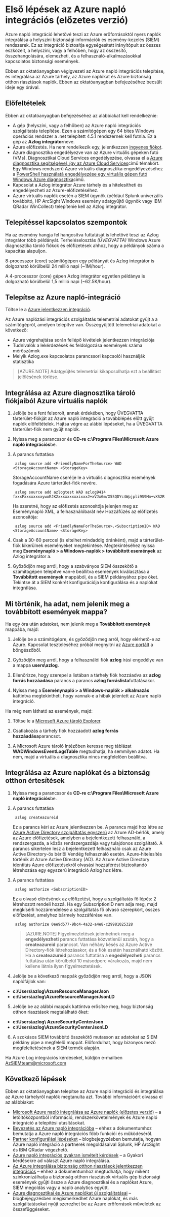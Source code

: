 <properties
   pageTitle="Első lépések az Azure napló integrációs |} Microsoft Azure"
   description="Megtudhatja, hogy miként telepítse az Azure napló integrációs szolgáltatást, és integrálása az Azure tárhely, az Azure naplókat és Azure biztonság otthon riasztások naplók."
   services="security"
   documentationCenter="na"
   authors="TomShinder"
   manager="MBaldwin"
   editor="TerryLanfear"/>

<tags
   ms.service="security"
   ms.devlang="na"
   ms.topic="article"
   ms.tgt_pltfrm="na"
   ms.workload="na"
   ms.date="08/24/2016"
   ms.author="TomSh"/>

# <a name="get-started-with-azure-log-integration-preview"></a>Első lépések az Azure napló integrációs (előzetes verzió)

Azure napló integráció lehetővé teszi az Azure erőforrásoktól nyers naplók integrálása a helyszíni biztonsági információk és esemény-kezelés (SIEM) rendszerek. Ez az integráció biztosítja egységesített irányítópult az összes eszközeit, a helyszíni, vagy a felhőben, hogy az összesítő, összehangolására, elemezheti, és a felhasználó-alkalmazásokkal kapcsolatos biztonsági események.

Ebben az oktatóanyagban végigvezeti az Azure napló integrációs telepítése, és integrálása az Azure tárhely, az Azure naplókat és Azure biztonság otthon riasztások naplók. Ebben az oktatóanyagban befejezéséhez becsült ideje egy órával.

## <a name="prerequisites"></a>Előfeltételek

Ebben az oktatóanyagban befejezéséhez az alábbiakat kell rendelkeznie:

- A gép (helyszíni, vagy a felhőben) az Azure napló integrációs szolgáltatás telepítése. Ezen a számítógépen egy 64 bites Windows operációs rendszer a .net telepített 4.5.1 rendszernek kell futnia. Ez a gép az **Azlog integrátor**neve.
- Azure előfizetés. Ha nem rendelkezik egy, jelentkezzen [ingyenes fiókot](https://azure.microsoft.com/free/).
- Azure diagnosztika engedélyezve van az Azure virtuális gépeken futó (VMs). Diagnosztikai Cloud Services engedélyezése, olvassa el a [Azure diagnosztika segítségével, így az Azure Cloud Services](../cloud-services/cloud-services-dotnet-diagnostics.md)című témakört. Egy Windows rendszerű Azure virtuális diagnosztika engedélyezéséhez a [PowerShell használatá engedélyezése egy virtuális gépen futó Windows Azure diagnosztika](../virtual-machines/virtual-machines-windows-ps-extensions-diagnostics.md)című.
- Kapcsolat a Azlog integrátor Azure tárhely és a hitelesítheti és engedélyezheti az Azure-előfizetéséhez.
- Azure virtuális naplók esetén a SIEM ügynök (például Splunk univerzális továbbító, HP ArcSight Windows esemény adatgyűjtő ügynök vagy IBM QRadar WinCollect) telepítenie kell az Azlog integrátor.

## <a name="deployment-considerations"></a>Telepítéssel kapcsolatos szempontok

Ha az esemény hangja fel hangosítva futtatását is lehetővé teszi az Azlog integrátor több példányát. Terheléselosztás *(ÜVEGVATTA)* Windows Azure diagnosztika tároló fiókok és előfizetések ahhoz, hogy a példányok száma a kapacitás alapuljon.

8-processzor (core) számítógépen egy példányát és Azlog integrátor is dolgozható körülbelül 24 millió napi (~1M/hour).

A 4-processzor (core) gépen Azlog integrátor egyetlen példánya is dolgozható körülbelül 1,5 millió napi (~62.5K/hour).

## <a name="install-azure-log-integration"></a>Telepítse az Azure napló-integráció

Töltse le a [Azure jelentkezzen integráció](https://www.microsoft.com/download/details.aspx?id=53324).

Az Azure naplózási integrációs szolgáltatás telemetriai adatokat gyűjt a a számítógépről, amelyen telepítve van.  Összegyűjtött telemetriai adatokat a következő:

- Azure végrehajtása során fellépő kivételek jelentkezzen integrációja
- Tudnivalók a lekérdezések és feldolgozása események száma mérőszámok
- Melyik Azlog.exe kapcsolatos parancssori kapcsolói használják statisztika

> [AZURE.NOTE] Adatgyűjtés telemetriai kikapcsolhatja ezt a beállítást jelölésének törlése.

## <a name="integrate-azure-vm-logs-from-your-azure-diagnostics-storage-accounts"></a>Integrálása az Azure diagnosztika tároló fiókjaiból Azure virtuális naplók

1. Jelölje be a fent felsorolt, annak érdekében, hogy ÜVEGVATTA tárterület-fiókját az Azure napló integráció a továbblépés előtt gyűjt naplók előfeltételek. Hajtsa végre az alábbi lépéseket, ha a ÜVEGVATTA tárterület-fiók nem gyűjt naplók.

2. Nyissa meg a parancssor és **CD-re** **c:\Program Files\Microsoft Azure napló integrációs**be.

3. A parancs futtatása

        azlog source add <FriendlyNameForTheSource> WAD <StorageAccountName> <StorageKey>

      StorageAccountName cserélje le a virtuális diagnosztika események fogadására Azure tárterület-fiók nevére.

        azlog source add azlogtest WAD azlog9414 fxxxFxxxxxxxxywoEJK2xxxxxxxxxixxxJ+xVJx6m/X5SQDYc4Wpjpli9S9Mm+vXS2RVYtp1mes0t9H5cuqXEw==

      Ha szeretné, hogy az előfizetés azonosítója jelenjen meg az Eseménynapló XML, a felhasználóbarát név Hozzáfűzés az előfizetés azonosítója:

        azlog source add <FriendlyNameForTheSource>.<SubscriptionID> WAD <StorageAccountName> <StorageKey>

4. Csak a 30-60 perccel (is eltelhet mindaddig óránként), majd a tárterület-fiók kikerülnek eseményeket megtekintése. Megtekintéséhez nyissa meg **Eseménynapló > a Windows-naplók > továbbított események** az Azlog integrátor a.

5. Győződjön meg arról, hogy a szabványos SIEM összekötő a számítógépen telepítve van-e beállítva események kiválasztása a **Továbbított események** mappából, és a SIEM példányához pipe őket. Tekintse át a SIEM konkrét konfigurációja konfigurálása és a naplókat integrálása.

## <a name="what-if-data-is-not-showing-up-in-the-forwarded-events-folder"></a>Mi történik, ha adat, nem jelenik meg a továbbított események mappa?

Ha egy óra után adatokat, nem jelenik meg a **Továbbított események** mappába, majd:

1. Jelölje be a számítógépre, és győződjön meg arról, hogy elérhető-e az Azure. Kapcsolat teszteléséhez próbál megnyitni az [Azure portált](http://portal.azure.com) a böngészőből.

2. Győződjön meg arról, hogy a felhasználói fiók **azlog** írási engedélye van a mappa **users\azlog**.

3. Ellenőrizze, hogy szerepel a listában a tárhely fiók hozzáadva az **azlog forrás hozzáadása** parancs a parancs **azlog forráslista**futtatásakor.
4. Nyissa meg a **Eseménynapló > a Windows-naplók > alkalmazás** kattintva megtekintheti, hogy vannak-e a hibák jelentett az Azure napló integráció.

Ha még nem látható az események, majd:

1. Töltse le a [Microsoft Azure tároló Explorer](http://storageexplorer.com/).

2. Csatlakozás a tárhely fiók hozzáadott **azlog forrás hozzáadása**parancsot.

3. A Microsoft Azure tároló Intézőben keresse meg táblázat **WADWindowsEventLogsTable** megtudhatja, ha semmilyen adatot. Ha nem, majd a virtuális a diagnosztika nincs megfelelően beállítva.

## <a name="integrate-azure-audit-logs-and-security-center-alerts"></a>Integrálása az Azure naplókat és a biztonság otthon értesítések

1. Nyissa meg a parancssor és **CD-re** **c:\Program Files\Microsoft Azure napló integrációs**be.

2. A parancs futtatása

        azlog createazureid

      Ez a parancs kéri az Azure jelentkezzen be. A parancs majd hoz létre az [Azure Active Directory szolgáltatás egyszerű](../active-directory/active-directory-application-objects.md) az Azure AD-bérlők, amely az Azure előfizetések, amelyben a bejelentkezett felhasználó, a rendszergazda, a közös rendszergazdája vagy tulajdonos szolgáltató. A parancs sikertelen lesz a bejelentkezett felhasználó csak az Azure Active Directory-ös bérlői Vendég felhasználó esetén. Azure-hitelesítés történik át Azure Active Directory (AD).  Az Azure Active Directory identitás Azure előfizetésekről olvasási hozzáférést biztosítandó létrehozása egy egyszerű integráció Azlog hoz létre.

3. A parancs futtatása

        azlog authorize <SubscriptionID>

      Ez a olvasó elérésének az előfizetést, hogy a szolgáltatás fő lépés: 2 létrehozott rendeli hozzá. Ha egy SubscriptionID nem adja meg, majd megkísérli hozzárendelése a szolgáltatás fő olvasó szerepkört, összes előfizetést, amelyhez bármely hozzáférése van.

        azlog authorize 0ee9d577-9bc4-4a32-a4e8-c29981025328

      > [AZURE.NOTE] Figyelmeztetések jelenhetnek meg a **engedélyezheti** parancs futtatása közvetlenül azután, hogy a **createazureid** parancsot. Van néhány késés az Azure Active Directory-fiók létrehozásakor, és a fiók esetén használható között. Ha a **createazureid** parancs futtatása a **engedélyezheti** parancs futtatása után körülbelül 10 másodperc várakozás, majd nem kellene látnia ilyen figyelmeztetések.

4. Jelölje be a következő mappák győződjön meg arról, hogy a JSON naplófájlok van:

  - **c:\Users\azlog\AzureResourceManagerJson**
  - **c:\Users\azlog\AzureResourceManagerJsonLD**

5. Jelölje be az alábbi mappák kattintva erősítse meg, hogy biztonság otthon riasztások megtalálható őket:

  - **c:\Users\azlog\ AzureSecurityCenterJson**
  - **c:\Users\azlog\AzureSecurityCenterJsonLD**

6. A szokásos SIEM továbbító összekötő mutasson az adatokat az SIEM példány pipe a megfelelő mappát. Előfordulhat, hogy bizonyos mező megfeleltetésének a SIEM termék alapján.

Ha Azure Log integrációs kérdéseket, küldjön e-mailben [AzSIEMteam@microsoft.com](mailto:AzSIEMteam@microsoft.com)

## <a name="next-steps"></a>Következő lépések

Ebben az oktatóanyagban telepítse az Azure napló integráció és integrálása az Azure tárhelyről naplók megtanulta azt. További információért olvassa el az alábbiakat:

- [Microsoft Azure napló integrálása az Azure naplók (előzetes verzió)](https://www.microsoft.com/download/details.aspx?id=53324) – a letöltőközpontból információ, rendszerkövetelmények és Azure napló integráció a telepítési utasításokat.
- [Bevezetés az Azure napló integrációba](security-azure-log-integration-overview.md) – ehhez a dokumentumhoz bemutatja a Azure napló integrációs főbb funkciói és működéséről.
- [Partner konfigurálási lépéseket](https://blogs.msdn.microsoft.com/azuresecurity/2016/08/23/azure-log-siem-configuration-steps/) – blogbejegyzésben bemutatja, hogyan Azure napló integráció a partnerek megoldásaival Splunk, HP ArcSight és IBM QRadar végezhető.
- [Azure napló integrációs gyakran ismételt kérdések](security-azure-log-integration-faq.md) – a Gyakori kérdésekre ad választ Azure napló integrálása.
- [Az Azure integrálása biztonság otthon riasztások jelentkezzen integrációs](../security-center/security-center-integrating-alerts-with-log-integration.md) – ehhez a dokumentumhoz megtudhatja, hogy miként szinkronizálhatja a biztonság otthon riasztások virtuális gép biztonsági események gyűjti össze a Azure diagnosztikai és a naplókat Azure, SIEM megoldás vagy a napló analytics együtt.
- [Azure diagnosztikai és Azure naplókat új szolgáltatásai](https://azure.microsoft.com/blog/new-features-for-azure-diagnostics-and-azure-audit-logs/) – blogbejegyzésben megismerkedhet Azure naplókat, és más szolgáltatásokat nyújt szerezhet be az Azure erőforrások műveletek az összefüggéseket.
